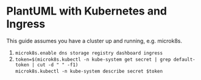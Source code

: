 # PlantUML with Kubernetes and Ingress

This guide assumes you have a cluster up and running, e.g. microk8s.

1. `microk8s.enable dns storage registry dashboard ingress`
1. `token=$(microk8s.kubectl -n kube-system get secret | grep default-token | cut -d " " -f1)`\
   `microk8s.kubectl -n kube-system describe secret $token`

